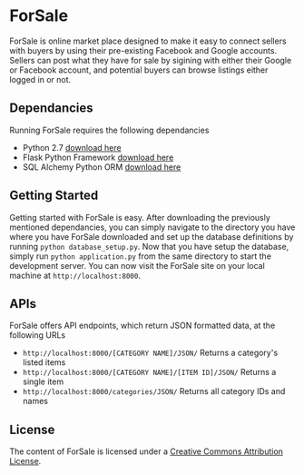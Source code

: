 # ForSale
ForSale is online market place designed to make it easy to connect sellers with buyers by using their pre-existing Facebook and Google accounts.  Sellers can post what they have for sale by sigining with either their Google or Facebook account, and potential buyers can browse listings either logged in or not.

## Dependancies
Running ForSale requires the following dependancies
- Python 2.7 [download here](https://www.python.org/downloads/)
- Flask Python Framework [download here](https://pypi.python.org/pypi/Flask/0.12)
- SQL Alchemy Python ORM [download here](https://www.sqlalchemy.org/download.html)

## Getting Started
Getting started with ForSale is easy.  After downloading the previously mentioned dependancies, you can simply navigate to the directory you have where you have ForSale downloaded and set up the database definitions by running `python database_setup.py`.  Now that you have setup the database, simply run `python application.py` from the same directory to start the development server.  You can now visit the ForSale site on your local machine at `http://localhost:8000`.

## APIs
ForSale offers API endpoints, which return JSON formatted data, at the following URLs
- `http://localhost:8000/[CATEGORY NAME]/JSON/` Returns a category's listed items
- `http://localhost:8000/[CATEGORY NAME]/[ITEM ID]/JSON/` Returns a single item
- `http://localhost:8000/categories/JSON/` Returns all category IDs and names

## License
The content of ForSale is licensed under a [Creative Commons Attribution License](https://creativecommons.org/licenses/by/3.0/us/).
